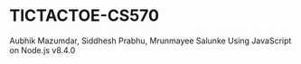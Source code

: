 # TICTACTOE-CS570
Aubhik Mazumdar, Siddhesh Prabhu, Mrunmayee Salunke
Using JavaScript on Node.js v8.4.0
